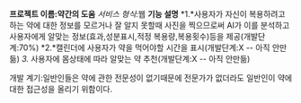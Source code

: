 **프로젝트 이름:약간의 도움**
*서비스 형식*:웹
**기능 설명**
*1.*사용자가 자신이 복용하려고 하는 약에 대한 정보를 모르거나 잘 알지 못할때 사진을 찍으므로써 
    AI가 이를 분석하고 사용자에게 알맞는 정보(효과,성분표시,적정 복용량,복용횟수)등을 제공(개발단계:70%)
*2.*캘린더에 사용자가 약을 먹어야할 시간을 표시(개발단계:X -- 아직 안만듦)
*3.* 사용자에 몸상태에 따라 알맞는 약 추천(개발단계:X -- 아직 안만듦)

개발 계기:일반인들은 약에 관한 전문성이 없기때문에 전문가가 없더라도 일반인이 약에 대한 접근성을 올리기 위함이다.

